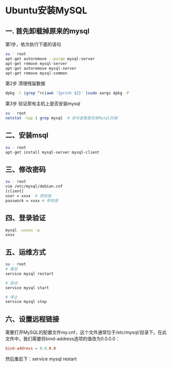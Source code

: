 # Ubuntu安装MySQL
## 一. 首先卸载掉原来的mysql
第1步，依次执行下面的语句
```sh
su - root
apt-get autoremove --purge mysql-server
apt-get remove mysql-server
apt-get autoremove mysql-server
apt-get remove mysql-common 
```

第2步 清理残留数据
```sh
dpkg -l |grep ^rc|awk '{print $2}' |sudo xargs dpkg -P
```

第3步 验证原有主机上是否安装mysql
```sh
su - root
netstat -tap | grep mysql  # 命令查看是否有Mysql的端
```

## 二、安装msql
```sh
su - root
apt-get install mysql-server mysql-client
```

## 三、修改密码
```sh
su - root
vim /etc/mysql/debian.cnf
[client]
user = xxxx  # 修改值
passwork = xxxx # 修改值
```

## 四、登录验证
```sh
mysql -uxxxx -p
xxxx
```

## 五、运维方式
```sh
su - root
# 重启
service mysql restart

# 启动
service mysql start

# 停止
service mysql stop
```

## 六、设置远程链接
需要打开MySQL的配置文件my.cnf，这个文件通常位于/etc/mysql/目录下。在此文件中，我们需要将bind-address选项的值改为0.0.0.0：
```conf
bind-address = 0.0.0.0
```
然后重启下：service mysql restart


